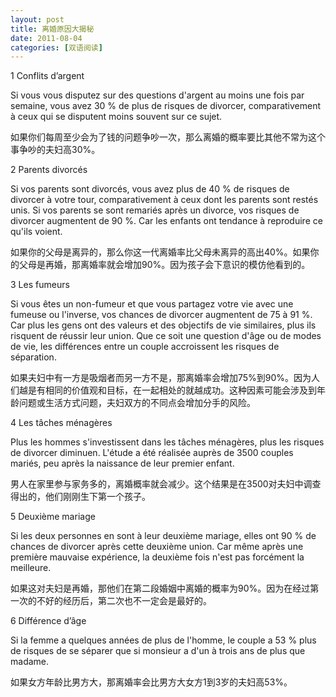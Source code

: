 ```yaml
---
layout: post
title: 离婚原因大揭秘
date: 2011-08-04
categories: [双语阅读]  
---
```


1 Conflits d’argent

Si vous vous disputez sur des questions d'argent au moins une fois par semaine, vous avez 30 % de plus de risques de divorcer, comparativement à ceux qui se disputent moins souvent sur ce sujet.

如果你们每周至少会为了钱的问题争吵一次，那么离婚的概率要比其他不常为这个事争吵的夫妇高30%。

2 Parents divorcés

Si vos parents sont divorcés, vous avez plus de 40 % de risques de divorcer à votre tour, comparativement à ceux dont les parents sont restés unis. Si vos parents se sont remariés après un divorce, vos risques de divorcer augmentent de 90 %. Car les enfants ont tendance à reproduire ce qu'ils voient.

如果你的父母是离异的，那么你这一代离婚率比父母未离异的高出40%。如果你的父母是再婚，那离婚率就会增加90%。因为孩子会下意识的模仿他看到的。

3 Les fumeurs

Si vous êtes un non-fumeur et que vous partagez votre vie avec une fumeuse ou l'inverse, vos chances de divorcer augmentent de 75 à 91 %. Car plus les gens ont des valeurs et des objectifs de vie similaires, plus ils risquent de réussir leur union. Que ce soit une question d'âge ou de modes de vie, les différences entre un couple accroissent les risques de séparation.

如果夫妇中有一方是吸烟者而另一方不是，那离婚率会增加75%到90%。因为人们越是有相同的价值观和目标，在一起相处的就越成功。这种因素可能会涉及到年龄问题或生活方式问题，夫妇双方的不同点会增加分手的风险。

4 Les tâches ménagères

Plus les hommes s'investissent dans les tâches ménagères, plus les risques de divorcer diminuen. L'étude a été réalisée auprès de 3500 couples mariés, peu après la naissance de leur premier enfant.

男人在家里参与家务多的，离婚概率就会减少。这个结果是在3500对夫妇中调查得出的，他们刚刚生下第一个孩子。

5 Deuxième mariage

Si les deux personnes en sont à leur deuxième mariage, elles ont 90 % de chances de divorcer après cette deuxième union. Car même après une première mauvaise expérience, la deuxième fois n'est pas forcément la meilleure.

如果这对夫妇是再婚，那他们在第二段婚姻中离婚的概率为90%。因为在经过第一次的不好的经历后，第二次也不一定会是最好的。

6 Différence d’âge

Si la femme a quelques années de plus de l'homme, le couple a 53 % plus de risques de se séparer que si monsieur a d'un à trois ans de plus que madame.

如果女方年龄比男方大，那离婚率会比男方大女方1到3岁的夫妇高53%。
